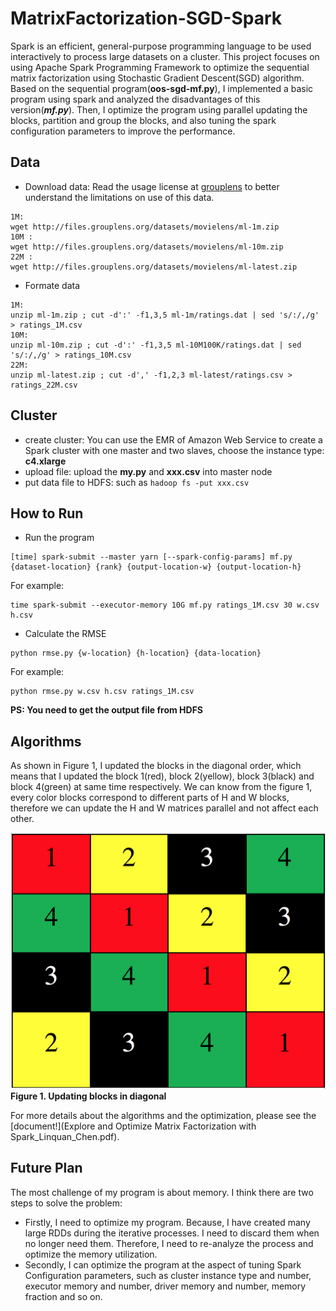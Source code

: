 # MatrixFactorization-SGD-Spark

Spark is an efficient, general-purpose programming language to be used interactively to process large datasets on a cluster. This project focuses on using Apache Spark Programming Framework to optimize the sequential matrix factorization using Stochastic Gradient Descent(SGD) algorithm. Based on the sequential program(**oos-sgd-mf.py**), I implemented a basic program using spark and analyzed the disadvantages of this version(***mf.py***). Then, I optimize the program using parallel updating the blocks, partition and group the blocks, and also tuning the spark configuration parameters to improve the performance.

## Data
* Download data: Read the usage license at [grouplens](http://grouplens.org/datasets/movielens) to better understand the limitations on use of this data.

```
1M: 
wget http://files.grouplens.org/datasets/movielens/ml-1m.zip
10M : 
wget http://files.grouplens.org/datasets/movielens/ml-10m.zip
22M : 
wget http://files.grouplens.org/datasets/movielens/ml-latest.zip
```
* Formate data

```
1M:
unzip ml-1m.zip ; cut -d':' -f1,3,5 ml-1m/ratings.dat | sed 's/:/,/g' > ratings_1M.csv
10M:
unzip ml-10m.zip ; cut -d':' -f1,3,5 ml-10M100K/ratings.dat | sed 's/:/,/g' > ratings_10M.csv
22M:
unzip ml-latest.zip ; cut -d',' -f1,2,3 ml-latest/ratings.csv > ratings_22M.csv
```

## Cluster
* create cluster: You can use the EMR of Amazon Web Service to create a Spark cluster with one master and two slaves, choose the instance type: **c4.xlarge**
*  upload file: upload the **my.py** and **xxx.csv** into master node
*  put data file to HDFS: such as ```hadoop fs -put xxx.csv```

## How to Run
* Run the program 
```
[time] spark-submit --master yarn [--spark-config-params] mf.py {dataset-location} {rank} {output-location-w} {output-location-h}
```
For example:
```
time spark-submit --executor-memory 10G mf.py ratings_1M.csv 30 w.csv h.csv
```

* Calculate the RMSE
```
python rmse.py {w-location} {h-location} {data-location}
```

 For example:
```
python rmse.py w.csv h.csv ratings_1M.csv
```

 **PS: You need to get the output file from HDFS**
 
## Algorithms
As shown in Figure 1, I updated the blocks in the diagonal order, which means that I updated the block 1(red), block 2(yellow), block 3(black) and block 4(green) at same time respectively. We can know from the figure 1, every color blocks correspond to different parts of H and W blocks, therefore we can update the H and W matrices parallel and not affect each other.

![dada](https://raw.githubusercontent.com/linquanchen/MatrixFactorization-SGD-Spark/master/update-blocks-in-diagonal.png)
**Figure 1. Updating blocks in diagonal**

For more details about the algorithms and the optimization, please see the [document!](Explore and Optimize Matrix Factorization with Spark_Linquan_Chen.pdf).

## Future Plan
The most challenge of my program is about memory. I think there are two steps to solve the problem: 

* Firstly, I need to optimize my program. Because, I have created many large RDDs during the iterative processes. I need to discard them when no longer need them. Therefore, I need to re-analyze the process and optimize the memory utilization. 
* Secondly, I can optimize the program at the aspect of tuning Spark Configuration parameters, such as cluster instance type and number, executor memory and number, driver memory and number, memory fraction and so on.





